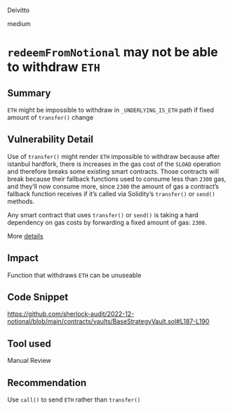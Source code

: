Deivitto

medium

# `redeemFromNotional` may not be able to withdraw `ETH`

## Summary
`ETH` might be impossible to withdraw in `_UNDERLYING_IS_ETH` path if fixed amount of `transfer()` change

## Vulnerability Detail
Use of `transfer()` might render `ETH` impossible to withdraw because after istanbul hardfork, there is increases in the gas cost of the `SLOAD` operation and therefore breaks some existing smart contracts. Those contracts will break because their fallback functions used to consume less than `2300` gas, and they’ll now consume more, since `2300` the amount of gas a contract’s fallback function receives if it’s called via Solidity’s `transfer()` or `send()` methods.

Any smart contract that uses `transfer()` or `send()` is taking a hard dependency on gas costs by forwarding a fixed amount of gas: `2300`.

More [details](https://consensys.net/diligence/blog/2019/09/stop-using-soliditys-transfer-now/https://blog.openzeppelin.com/opyn-gamma-protocol-audit/)

## Impact
Function that withdraws `ETH`  can be unuseable

## Code Snippet

https://github.com/sherlock-audit/2022-12-notional/blob/main/contracts/vaults/BaseStrategyVault.sol#L187-L190

## Tool used

Manual Review

## Recommendation
Use `call()` to send `ETH` rather than `transfer()`
